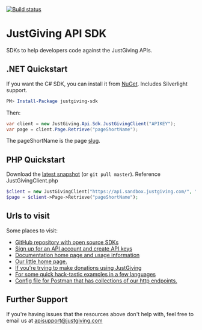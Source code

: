 [![Build status](https://ci.appveyor.com/api/projects/status/fpsjkd3fnbmd9uo1?svg=true)](https://ci.appveyor.com/project/api-justgiving/justgiving-api-sdk)

JustGiving API SDK
===================

SDKs to help developers code against the JustGiving APIs.


.NET Quickstart
---------------

If you want the C# SDK, you can install it from [NuGet](http://nuget.org/List/Packages/justgiving-sdk).
Includes Silverlight support.

```powershell
PM> Install-Package justgiving-sdk
```

Then:
```csharp
var client = new JustGiving.Api.Sdk.JustGivingClient("APIKEY");
var page = client.Page.Retrieve("pageShortName");
```      

The pageShortName is the page [slug](https://en.wikipedia.org/wiki/Semantic_URL#Slug).

PHP Quickstart
---------------

Download the [latest snapshot](https://github.com/JustGiving/JustGiving.Api.Sdk/archive/master.zip) (or ```git pull master```).
Reference JustGivingClient.php

```php
$client = new JustGivingClient("https://api.sandbox.justgiving.com/", "your-api-key", 1, "apiunittests@justgiving.com", "password");
$page = $client->Page->Retrieve("pageShortName");
```

Urls to visit
-------------

Some places to visit:

* [GitHub repository with open source SDKs](https://github.com/JustGiving/JustGiving.Api.Sdk)
* [Sign up for an API account and create API keys](http://apimanagement.justgiving.com/)
* [Documentation home page and usage information](https://api.justgiving.com)
* [Our little home page.](http://www.justgiving.com/developer)
* [If you're trying to make donations using JustGiving](http://www.justgiving.com/developer/simple-donation-integration)
* [For some quick hack-tastic examples in a few languages](https://github.com/JustGiving/JustGiving.Api.Sdk/wiki)
* [Config file for Postman that has collections of our http endpoints. ](https://github.com/JustGiving/JustGiving.Api.Tools.Postman)
	
Further Support
---------------

If you're having issues that the resources above don't help with, feel free to email us at apisupport@justgiving.com
